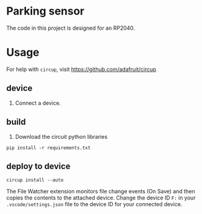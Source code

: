 # Parking sensor

The code in this project is designed for an RP2040.

# Usage

For help with `circup`, visit https://github.com/adafruit/circup

## device

1. Connect a device.

## build

1. Download the circuit python libraries

```
pip install -r requirements.txt
```

## deploy to device

```
circup install --auto
```

The File Watcher extension monitors file change events (On Save) and then copies the contents to the attached device. Change the device ID `F:` in your `.vscode/settings.json` file to the device ID for your connected device.
